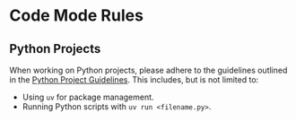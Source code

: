 # Code Mode Rules

## Python Projects

When working on Python projects, please adhere to the guidelines outlined in the [Python Project Guidelines](./python_guidelines.md). This includes, but is not limited to:
- Using `uv` for package management.
- Running Python scripts with `uv run <filename.py>`.